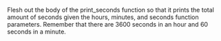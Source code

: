 Flesh out the body of the print_seconds function so that it prints the total amount of seconds given the hours, minutes, and seconds function parameters. Remember that there are 3600 seconds in an hour and 60 seconds in a minute.
